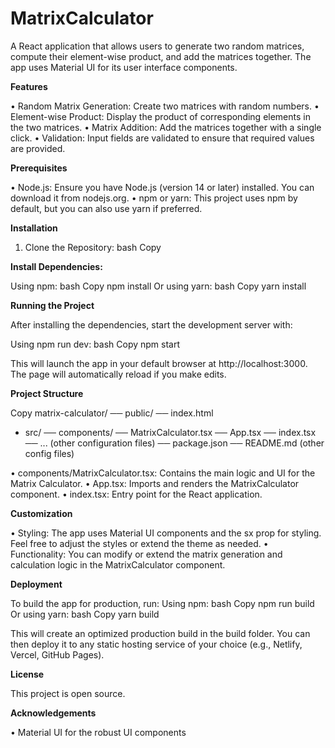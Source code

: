 # MatrixCalculator

A React application that allows users to generate two random matrices, compute their element-wise product, and add the matrices together. The app uses Material UI for its user interface components.

**Features**

•	Random Matrix Generation: Create two matrices with random numbers.
•	Element-wise Product: Display the product of corresponding elements in the two matrices.
•	Matrix Addition: Add the matrices together with a single click.
•	Validation: Input fields are validated to ensure that required values are provided.

**Prerequisites**

•	Node.js: Ensure you have Node.js (version 14 or later) installed. You can download it from nodejs.org.
•	npm or yarn: This project uses npm by default, but you can also use yarn if preferred.

**Installation**

1.	Clone the Repository:
bash
Copy

**Install Dependencies:**

Using npm:
bash
Copy
npm install
Or using yarn:
bash
Copy
yarn install

**Running the Project**

After installing the dependencies, start the development server with:

Using npm run dev:
bash
Copy
npm start

This will launch the app in your default browser at http://localhost:3000. The page will automatically reload if you make edits.

**Project Structure**

Copy
matrix-calculator/
── public/
── index.html
- src/
── components/
── MatrixCalculator.tsx
── App.tsx
── index.tsx
── ... (other configuration files)
── package.json
── README.md
  (other config files)
  
•	components/MatrixCalculator.tsx: Contains the main logic and UI for the Matrix Calculator.
•	App.tsx: Imports and renders the MatrixCalculator component.
•	index.tsx: Entry point for the React application.

**Customization**

•	Styling: The app uses Material UI components and the sx prop for styling. Feel free to adjust the styles or extend the theme as needed.
•	Functionality: You can modify or extend the matrix generation and calculation logic in the MatrixCalculator component.

**Deployment**

To build the app for production, run:
Using npm:
bash
Copy
npm run build
Or using yarn:
bash
Copy
yarn build

This will create an optimized production build in the build folder. You can then deploy it to any static hosting service of your choice (e.g., Netlify, Vercel, GitHub Pages).

**License**

This project is open source.

**Acknowledgements**

•	Material UI for the robust UI components

